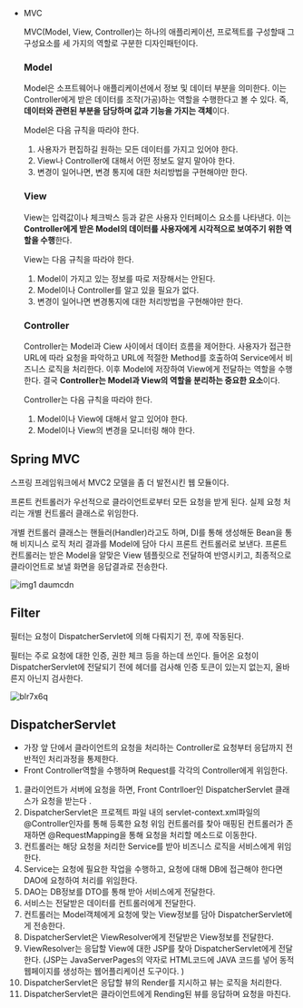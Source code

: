 - MVC

  MVC(Model, View, Controller)는 하나의 애플리케이션, 프로젝트를 구성할때 그 구성요소를 세 가지의 역할로 구분한 디자인패턴이다.

  ### Model

  Model은 소프트웨어나 애플리케이션에서 정보 및 데이터 부분을 의미한다. 이는 Controller에게 받은 데이터를 조작(가공)하는 역할을 수행한다고 볼 수 있다. 즉, **데이터와 관련된 부분을 담당하며 값과 기능을 가지는 객체**이다.

  Model은 다음 규칙을 따라야 한다.

    1. 사용자가 편집하길 원하는 모든 데이터를 가지고 있어야 한다.
    2. View나 Controller에 대해서 어떤 정보도 알지 말아야 한다.
    3. 변경이 일어나면, 변경 통지에 대한 처리방법을 구현해야만 한다.

  ### View

  View는 입력값이나 체크박스 등과 같은 사용자 인터페이스 요소를 나타낸다. 이는 **Controller에게 받은 Model의 데이터를 사용자에게 시각적으로 보여주기 위한 역할을 수행**한다.

  View는 다음 규칙을 따라야 한다.

    1. Model이 가지고 있는 정보를 따로 저장해서는 안된다.
    2. Model이나 Controller를 알고 있을 필요가 없다.
    3. 변경이 일어나면 변경통지에 대한 처리방법을 구현해야만 한다.

  ### Controller

  Controller는 Model과 Ciew 사이에서 데이터 흐름을 제어한다. 사용자가 접근한 URL에 따라 요청을 파악하고 URL에 적절한 Method를 호출하여 Service에서 비즈니스 로직을 처리한다. 이후 Model에 저장하여 View에게 전달하는 역할을 수행한다. 결국 **Controller는 Model과 View의 역할을 분리하는 중요한 요소**이다.

  Controller는 다음 규칙을 따라야 한다.

    1. Model이나 View에 대해서 알고 있어야 한다.
    2. Model이나 View의 변경을 모니터링 해야 한다.


## Spring MVC

스프링 프레임워크에서 MVC2 모델을 좀 더 발전시킨 웹 모듈이다.



프론트 컨트롤러가 우선적으로 클라이언트로부터 모든 요청을 받게 된다. 실제 요청 처리는 개별 컨트롤러 클래스로 위임한다.

개별 컨트롤러 클래스는 핸들러(Handler)라고도 하며, DI를 통해 생성해둔 Bean을 통해 비지니스 로직 처리 결과를 Model에 담아 다시 프론트 컨트롤러로 보낸다. 프론트 컨트롤러는 받은 Model을 알맞은 View 템플릿으로 전달하여 반영시키고, 최종적으로 클라이언트로 보낼 화면을 응답결과로 전송한다.

![img1 daumcdn](https://github.com/user-attachments/assets/81f2bed9-47bf-4041-895c-b3e1fd8e3cf5)

## Filter

필터는 요청이 DispatcherServlet에 의해 다뤄지기 전, 후에 작동된다.

필터는 주로 요청에 대한 인증, 권한 체크 등을 하는데 쓰인다.  들어온 요청이 DispatcherServlet에 전달되기 전에 헤더를 검사해 인증 토큰이 있는지 없는지, 올바른지 아닌지 검사한다.

![blr7x6q](https://github.com/user-attachments/assets/8216bd25-6273-4ff6-97a4-9848ec77d715)

## DispatcherServlet

- 가장 앞 단에서 클라이언트의 요청을 처리하는 Controller로 요청부터 응답까지 전반적인 처리과정을 통제한다.
- Front Controller역할을 수행하며 Request를 각각의 Controller에게 위임한다.

1. 클라이언트가 서버에 요청을 하면, Front Contrlloer인 DispatcherServlet 클래스가 요청을 받는다 .
2. DispatcherServlet은 프로젝트 파일 내의 servlet-context.xml파일의 @Controller인자를 통해 등록한 요청 위임 컨트롤러를 찾아 매핑된 컨트롤러가 존재하면 @RequestMapping을 통해 요청을 처리할 메소드로 이동한다.
3. 컨트롤러는 해당 요청을 처리한 Service를 받아 비즈니스 로직을 서비스에게 위임한다.
4. Service는 요청에 필요한 작업을 수행하고, 요청에 대해 DB에 접근해야 한다면 DAO에 요청하여 처리를 위임한다.
5. DAO는 DB정보를 DTO를 통해 받아 서비스에게 전달한다.
6. 서비스는 전달받은 데이터를 컨트롤러에게 전달한다.
7. 컨트롤러는 Model객체에게 요청에 맞는 View정보를 담아 DispatcherServlet에게 전송한다.
8. DispatcherServlet은 ViewResolver에게 전달받은 View정보를 전달한다.
9. ViewResolver는 응답할 View에 대한 JSP를 찾아 DispatcherServlet에게 전달한다. (JSP는 JavaServerPages의 약자로 HTML코드에 JAVA 코드를 넣어 동적웹페이지를 생성하는 웹어플리케이션 도구이다. )
10. DispatcherServlet은 응답할 뷰의 Render를 지시하고 뷰는 로직을 처리한다.
11. DispatcherServlet은 클라이언트에게 Rending된 뷰를 응답하며 요청을 마친다.